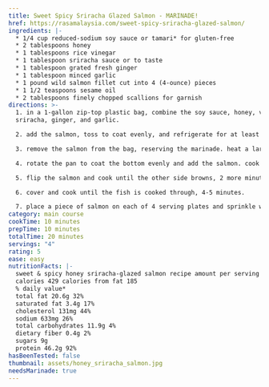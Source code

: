 ```yaml
---
title: Sweet Spicy Sriracha Glazed Salmon - MARINADE!
href: https://rasamalaysia.com/sweet-spicy-sriracha-glazed-salmon/
ingredients: |-
  * 1/4 cup reduced-sodium soy sauce or tamari* for gluten-free 
  * 2 tablespoons honey
  * 1 tablespoons rice vinegar
  * 1 tablespoon sriracha sauce or to taste
  * 1 tablespoon grated fresh ginger
  * 1 tablespoon minced garlic
  * 1 pound wild salmon fillet cut into 4 (4-ounce) pieces
  * 1 1/2 teaspoons sesame oil
  * 2 tablespoons finely chopped scallions for garnish
directions: >-
  1. in a 1-gallon zip-top plastic bag, combine the soy sauce, honey, vinegar,
  sriracha, ginger, and garlic. 

  2. add the salmon, toss to coat evenly, and refrigerate for at least 1 hour, or up to 8 hours, turning the fish once. 

  3. remove the salmon from the bag, reserving the marinade. heat a large saute pan over medium-high heat ad add the sesame oil. 

  4. rotate the pan to coat the bottom evenly and add the salmon. cook until one side of the fish is browned, about 2 minutes. 

  5. flip the salmon and cook until the other side browns, 2 more minutes. reduce the heat to low and pour in the reserved marinade. 

  6. cover and cook until the fish is cooked through, 4-5 minutes.

  7. place a piece of salmon on each of 4 serving plates and sprinkle with the scallions.
category: main course
cookTime: 10 minutes
prepTime: 10 minutes
totalTime: 20 minutes
servings: "4"
rating: 5
ease: easy
nutritionFacts: |-
  sweet & spicy honey sriracha-glazed salmon recipe amount per serving	(4 g)
  calories 429 calories from fat 185
  % daily value*
  total fat 20.6g 32%
  saturated fat 3.4g 17%
  cholesterol 131mg 44%
  sodium 633mg 26%
  total carbohydrates 11.9g 4%
  dietary fiber 0.4g 2%
  sugars 9g
  protein 46.2g 92%
hasBeenTested: false
thumbnail: assets/honey_sriracha_salmon.jpg
needsMarinade: true
---
```

